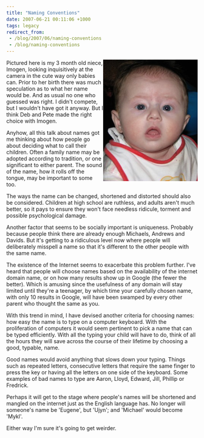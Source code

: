 ```yaml
---
title: "Naming Conventions"
date: 2007-06-21 00:11:06 +1000
tags: legacy
redirect_from:
 - /blog/2007/06/naming-conventions
 - /blog/naming-conventions
---
```


<a href="/static/media/images/imogen20070620_big.jpg" title="Click for a bigger version"><img src="/static/media/images/imogen20070620_small.jpg" alt="Imogen Grace Davidson" align="right"></a>

Pictured here is my 3 month old niece, Imogen, looking inquisitively at the camera in the cute way only babies can. Prior to her birth there was much speculation as to what her name would be. And as usual no one who guessed was right. I didn't compete, but I wouldn't have got it anyway. But I think Deb and Pete made the right choice with Imogen.

Anyhow, all this talk about names got me thinking about how people go about deciding what to call their children. Often a family name may be adopted according to tradition, or one significant to either parent. The sound of the name, how it rolls off the tongue, may be important to some too.

The ways the name can be changed, shortened and distorted should also be considered. Children at high school are ruthless, and adults aren't much better, so it pays to ensure they won't face needless ridicule, torment and possible psychological damage.

Another factor that seems to be socially important is uniqueness. Probably because people think there are already enough Michaels, Andrews and Davids. But it's getting to a ridiculous level now where people will deliberately misspell a name so that it's different to the other people with the same name.

The existence of the Internet seems to exacerbate this problem further. I've heard that people will choose names based on the availability of the internet domain name, or on how many results show up in Google (the fewer the better). Which is amusing since the usefulness of any domain will stay limited until they're a teenager, by which time your carefully chosen name, with only 10 results in Google, will have been swamped by every other parent who thought the same as you.

With this trend in mind, I have devised another criteria for choosing names: how easy the name is to type on a computer keyboard. With the proliferation of computers it would seem pertinent to pick a name that can be typed efficiently. With all the typing your child will have to do, think of all the hours they will save across the course of their lifetime by choosing a good, typable, name.

Good names would avoid anything that slows down your typing. Things such as repeated letters, consecutive letters that require the same finger to press the key or having all the letters on one side of the keyboard. Some examples of bad names to type are Aaron, Lloyd, Edward, Jill, Phillip or Fredrick.

Perhaps it will get to the stage where people's names will be shortened and mangled on the internet just as the English language has. No longer will someone's name be 'Eugene', but 'Ujyn'; and 'Michael' would become 'Mykl'.

Either way I'm sure it's going to get weirder.<!--break-->
